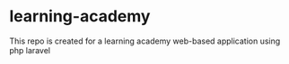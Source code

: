 # learning-academy
This repo is created for a learning academy web-based application using php laravel
